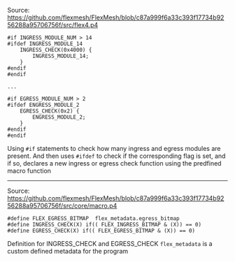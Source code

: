 Source: https://github.com/flexmesh/FlexMesh/blob/c87a999f6a33c393f17734b9256288a95706756f/src/flex4.p4
```
#if INGRESS_MODULE_NUM > 14
#ifdef INGRESS_MODULE_14
    INGRESS_CHECK(0x4000) {
        INGRESS_MODULE_14;
    }
#endif
#endif

...

#if EGRESS_MODULE_NUM > 2
#ifdef ENGRESS_MODULE_2
    EGRESS_CHECK(0x2) {
        ENGRESS_MODULE_2;
    }
#endif
#endif
```
Using `#if` statements to check how many ingress and egress modules are present. And then uses `#ifdef` to check if the corresponding flag is set, and if so, declares a new ingress or egress check function using the predfined macro function

***

Source: https://github.com/flexmesh/FlexMesh/blob/c87a999f6a33c393f17734b9256288a95706756f/src/core/macro.p4

```
#define FLEX_EGRESS_BITMAP  flex_metadata.egress_bitmap
#define INGRESS_CHECK(X) if(( FLEX_INGRESS_BITMAP & (X)) == 0)
#define EGRESS_CHECK(X) if(( FLEX_EGRESS_BITMAP & (X)) == 0)
```
Definition for INGRESS_CHECK and EGRESS_CHECK
`flex_metadata` is a custom defined metadata for the program
